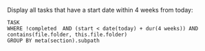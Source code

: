 Display all tasks that have a start date within 4 weeks from today:
```dataview
TASK
WHERE !completed  AND (start < date(today) + dur(4 weeks)) AND contains(file.folder, this.file.folder)
GROUP BY meta(section).subpath
```
